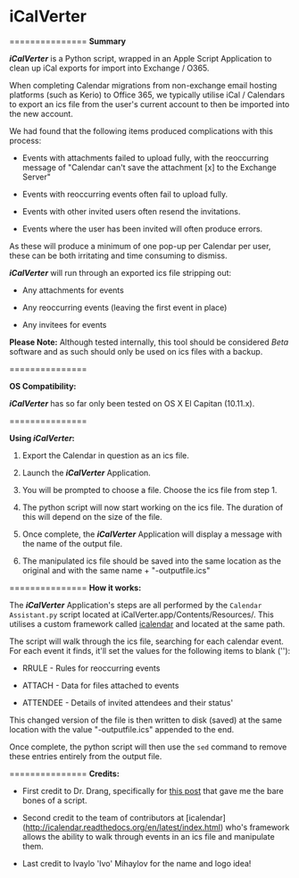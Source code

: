 # iCalVerter
===============
**Summary**

***iCalVerter*** is a Python script, wrapped in an Apple Script Application to clean up iCal exports for import into Exchange / O365.

When completing Calendar migrations from non-exchange email hosting platforms (such as Kerio) to Office 365, we typically utilise iCal / Calendars to export an ics file from the user's current account to then be imported into the new account.

We had found that the following items produced complications with this process:

- Events with attachments failed to upload fully, with the reoccurring message of "Calendar can't save the attachment [x] to the Exchange Server"

- Events with reoccurring events often fail to upload fully.

- Events with other invited users often resend the invitations.

- Events where the user has been invited will often produce errors.

As these will produce a minimum of one pop-up per Calendar per user, these can be both irritating and time consuming to dismiss.

***iCalVerter*** will run through an exported ics file stripping out:

- Any attachments for events

- Any reoccurring events (leaving the first event in place)

- Any invitees for events

**Please Note:** Although tested internally, this tool should be considered *Beta* software and as such should only be used on ics files with a backup.

===============

**OS Compatibility:**

***iCalVerter*** has so far only been tested on OS X El Capitan (10.11.x). 


===============

**Using *iCalVerter*:**

1) Export the Calendar in question as an ics file.

2) Launch the ***iCalVerter*** Application.

3) You will be prompted to choose a file. Choose the ics file from step 1.

4) The python script will now start working on the ics file. The duration of this will depend on the size of the file.

5) Once complete, the ***iCalVerter*** Application will display a message with the name of the output file.

6) The manipulated ics file should be saved into the same location as the original and with the same name + "-outputfile.ics"



===============
**How it works:**

The ***iCalVerter*** Application's steps are all performed by the `Calendar Assistant.py` script located at iCalVerter.app/Contents/Resources/. This utilises a custom framework called [icalendar](http://icalendar.readthedocs.org/en/latest/index.html) and located at the same path.

The script will walk through the ics file, searching for each calendar event. For each event it finds, it'll set the values for the following items to blank (''):

- RRULE - Rules for reoccurring events

- ATTACH - Data for files attached to events

- ATTENDEE - Details of invited attendees and their status'

This changed version of the file is then written to disk (saved) at the same location with the value "-outputfile.ics" appended to the end.


Once complete, the python script will then use the `sed` command to remove these entries entirely from the output file.


===============
**Credits:**

- First credit to Dr. Drang, specifically for [this post](http://www.leancrew.com/all-this/2014/10/fixing-my-calendar-fixes) that gave me the bare bones of a script.

- Second credit to the team of contributors at [icalendar] (http://icalendar.readthedocs.org/en/latest/index.html) who's framework allows the ability to walk through events in an ics file and manipulate them.

- Last credit to Ivaylo 'Ivo' Mihaylov for the name and logo idea!







